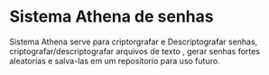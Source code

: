 # Sistema Athena de senhas

Sistema Athena serve para criptorgrafar e Descriptografar senhas, criptografar/descriptografar arquivos de texto , gerar 
senhas fortes aleatorias e salva-las em um repositorio para uso futuro.

